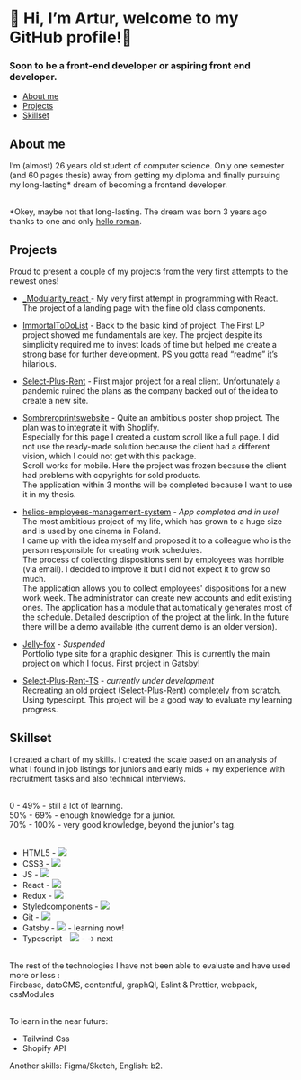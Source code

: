 # 👋 Hi, I’m Artur, welcome to my GitHub profile!👋

### Soon to be a front-end developer or aspiring front end developer. 

* [About me](#about-me)
* [Projects](#projects)
* [Skillset](#skillset)

## About me
I’m (almost) 26 years old student of computer science. Only one semester (and 60 pages thesis) away from getting my diploma and finally pursuing my long-lasting* dream of becoming a frontend developer. <br><br>

*Okey, maybe not that long-lasting. The dream was born 3 years ago thanks to one and only [hello roman](https://www.youtube.com/c/helloroman). 

## Projects

Proud to present a couple of my projects from the very first attempts to the newest ones!

* [_Modularity_react ](https://github.com/Arthvr96/_Modularity_react) - My very first attempt in programming with React. The project of a landing page with the fine old class components. 
* [ImmortalToDoList](https://github.com/Arthvr96/ImmortalToDoList) - Back to the basic kind of project. The First LP project showed me fundamentals are key. The project despite its simplicity required me to invest loads of time but helped me create a strong base for further development. PS you gotta read “readme” it’s hilarious. 
* [Select-Plus-Rent](https://github.com/Arthvr96/Select-Rent-) - First major project for a real client. Unfortunately a pandemic ruined the plans as the company backed out of the idea to create a new site.
* [Sombreroprintswebsite](https://github.com/Arthvr96/Sombreroprintswebsite) - Quite an ambitious poster shop project. The plan was to integrate it with Shoplify. <br> Especially for this page I created a custom scroll like a full page. I did not use the ready-made solution because the client had a different vision, which I could not get with this package. <br>
Scroll works for mobile. Here the project was frozen because the client had problems with copyrights for sold products. <br>
The application within 3 months will be completed because I want to use it in my thesis.
* [helios-employees-management-system](https://github.com/Arthvr96/helios-employees-management-system/tree/demonstration) - *App completed and in use!*<br> The most ambitious project of my life, which has grown to a huge size and is used by one cinema in Poland. <br>I came up with the idea myself and proposed it to a colleague who is the person responsible for creating work schedules. <br>The process of collecting dispositions sent by employees was horrible (via email). I decided to improve it but I did not expect it to grow so much. <br>
The application allows you to collect employees' dispositions for a new work week. The administrator can create new accounts and edit existing ones. The application has a module that automatically generates most of the schedule. 
Detailed description of the project at the link. In the future there will be a demo available (the current demo is an older version).

* [Jelly-fox](https://github.com/Arthvr96/jelly-fox) - *Suspended* <br> Portfolio type site for a graphic designer. This is currently the main project on which I focus. First project in Gatsby!

* [Select-Plus-Rent-TS](https://github.com/Arthvr96/select-plus-rent-ts) - *currently under development* <br> Recreating an old project ([Select-Plus-Rent](https://github.com/Arthvr96/Select-Rent-)) completely from scratch. Using typescirpt. This project will be a good way to evaluate my learning progress.

## Skillset

I created a chart of my skills. I created the scale based on an analysis of what I found in job listings for juniors and early mids + my experience with recruitment tasks and also technical interviews.<br><br>

0 - 49% - still a lot of learning. <br>
50% - 69% - enough knowledge for a junior. <br>
70% - 100% - very good knowledge, beyond the junior's tag.<br><br>

* HTML5 - ![](https://us-central1-progress-markdown.cloudfunctions.net/progress/90)
* CSS3 - ![](https://us-central1-progress-markdown.cloudfunctions.net/progress/90)
* JS - ![](https://us-central1-progress-markdown.cloudfunctions.net/progress/95)
* React - ![](https://us-central1-progress-markdown.cloudfunctions.net/progress/90)
* Redux - ![](https://us-central1-progress-markdown.cloudfunctions.net/progress/50)
* Styledcomponents - ![](https://us-central1-progress-markdown.cloudfunctions.net/progress/90)
* Git - ![](https://us-central1-progress-markdown.cloudfunctions.net/progress/60)
* Gatsby - ![](https://us-central1-progress-markdown.cloudfunctions.net/progress/70) - learning now!
* Typescript - ![](https://us-central1-progress-markdown.cloudfunctions.net/progress/40) - -> next
<br>
The rest of the technologies I have not been able to evaluate and have used more or less : <br>
Firebase, datoCMS, contentful, graphQl, Eslint & Prettier, webpack, cssModules<br><br>

To learn in the near future:
* Tailwind Css
* Shopify API

Another skills: Figma/Sketch, English: b2. 

